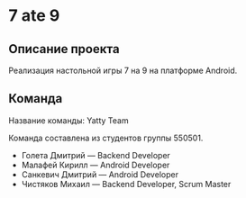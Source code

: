 # 7 ate 9

## Описание проекта

Реализация настольной игры 7 на 9 на платформе Android. 

## Команда

Название команды: Yatty Team

Команда составлена из студентов группы 550501.

* Голета Дмитрий — Backend Developer
* Малафей Кирилл — Android Developer
* Санкевич Дмитрий — Android Developer
* Чистяков Михаил — Backend Developer, Scrum Master
